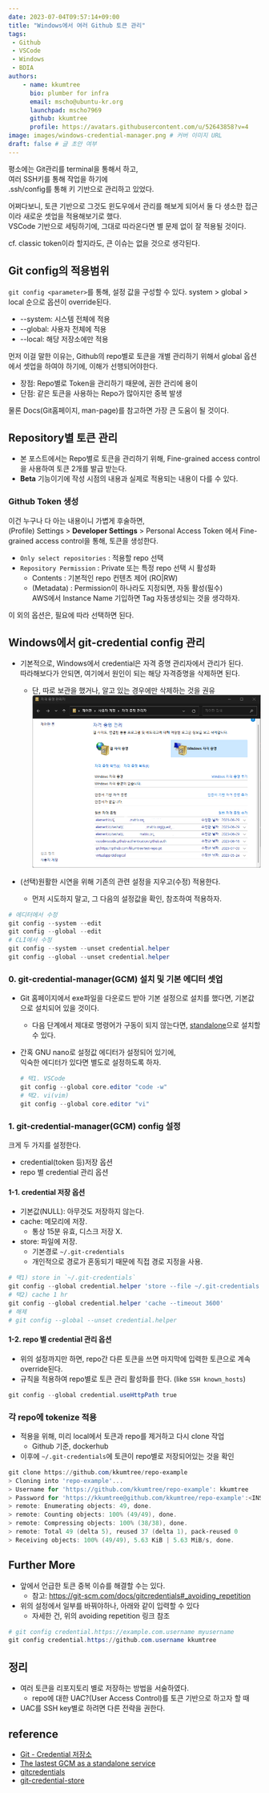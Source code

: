 ```yaml
---
date: 2023-07-04T09:57:14+09:00
title: "Windows에서 여러 Github 토큰 관리"
tags:
 - Github
 - VSCode
 - Windows
 - BDIA
authors:
    - name: kkumtree
      bio: plumber for infra
      email: mscho@ubuntu-kr.org
      launchpad: mscho7969
      github: kkumtree
      profile: https://avatars.githubusercontent.com/u/52643858?v=4 
image: images/windows-credential-manager.png # 커버 이미지 URL
draft: false # 글 초안 여부
---
```


평소에는 Git관리를 terminal을 통해서 하고,  
여러 SSH키를 통해 작업을 하기에  
.ssh/config를 통해 키 기반으로 관리하고 있었다.  

어쩌다보니, 토큰 기반으로 그것도 윈도우에서 관리를 해보게 되어서
둘 다 생소한 접근이라 새로운 셋업을 적용해보기로 했다.  
VSCode 기반으로 세팅하기에,
그대로 따라온다면 별 문제 없이 잘 적용될 것이다.

cf. classic token이라 할지라도, 큰 이슈는 없을 것으로 생각된다.  

## Git config의 적용범위

`git config <parameter>`를 통해, 설정 값을 구성할 수 있다.
system > global > local 순으로 옵션이 override된다.

- --system: 시스템 전체에 적용
- --global: 사용자 전체에 적용
- --local: 해당 저장소에만 적용

먼저 이걸 말한 이유는, Github의 repo별로 토큰을 개별 관리하기 위해서
global 옵션에서 셋업을 하여야 하기에, 이해가 선행되어야한다.

- 장점: Repo별로 Token을 관리하기 때문에, 권한 관리에 용이
- 단점: 같은 토큰을 사용하는 Repo가 많아지만 중복 발생

물론 Docs(Git홈페이지, man-page)를 참고하면 가장 큰 도움이 될 것이다.

## Repository별 토큰 관리

- 본 포스트에서는 Repo별로 토큰을 관리하기 위해, Fine-grained access control을 사용하여 토큰 2개를 발급 받는다.
- __Beta__ 기능이기에 작성 시점의 내용과 실제로 적용되는 내용이 다를 수 있다.

### Github Token 생성

이건 누구나 다 아는 내용이니 가볍게 후술하면,  
(Profile) Settings > __Developer Settings__ > Personal Access Token 에서
Fine-grained access control을 통해, 토큰을 생성한다.  

- `Only select repositories` : 적용할 repo 선택
- `Repository Permission` : Private 또는 특정 repo 선택 시 활성화
  - Contents : 기본적인 repo 컨텐츠 제어 (RO|RW)
  - (Metadata) : Permission이 하나라도 지정되면, 자동 활성(필수)  
    AWS에서 Instance Name 기입하면 Tag 자동생성되는 것을 생각하자.  

이 외의 옵션은, 필요에 따라 선택하면 된다.  

## Windows에서 git-credential config 관리

- 기본적으로, Windows에서 credential은 자격 증명 관리자에서 관리가 된다.  
  따라해보다가 안되면, 여기에서 원인이 되는 해당 자격증명을 삭제하면 된다.
  - 단, 따로 보관을 했거나, 알고 있는 경우에만 삭제하는 것을 권유
![windows-credential-manager](./images/windows-credential-manager.png)  

- (선택)원활한 시연을 위해 기존의 관련 설정을 지우고(수정) 적용한다.  
  - 먼저 시도하지 말고, 그 다음의 설정값을 확인, 참조하여 적용하자.  

```powershell
# 에디터에서 수정
git config --system --edit
git config --global --edit
# CLI에서 수정
git config --system --unset credential.helper
git config --global --unset credential.helper
```

### 0. git-credential-manager(GCM) 설치 및 기본 에디터 셋업

- Git 홈페이지에서 exe파일을 다운로드 받아 기본 설정으로 설치를 했다면, 기본값으로 설치되어 있을 것이다.  
  - 다음 단계에서 제대로 명령어가 구동이 되지 않는다면, [standalone](https://github.com/git-ecosystem/git-credential-manager/releases/latest)으로 설치할 수 있다.
- 간혹 GNU nano로 설정값 에디터가 설정되어 있기에,  
  익숙한 에디터가 있다면 별도로 설정하도록 하자.  

  ```powershell
  # 택1. VSCode 
  git config --global core.editor "code -w"
  # 택2. vi(vim)
  git config --global core.editor "vi"
  ```
  
### 1. git-credential-manager(GCM) config 설정

크게 두 가지를 설정한다.  

- credential(token 등)저장 옵션
- repo 별 credential 관리 옵션

#### 1-1. credential 저장 옵션

- 기본값(NULL): 아무것도 저장하지 않는다.
- cache: 메모리에 저장.  
  - 통상 15분 유효, 디스크 저장 X.
- store: 파일에 저장.  
  - 기본경로 `~/.git-credentials`
  - 개인적으로 경로가 혼동되기 때문에 직접 경로 지정을 사용.  

```powershell
# 택1) store in `~/.git-credentials`
git config --global credential.helper 'store --file ~/.git-credentials'
# 택2) cache 1 hr
git config --global credential.helper 'cache --timeout 3600'
# 해제
# git config --global --unset credential.helper
```

#### 1-2. repo 별 credential 관리 옵션

- 위의 설정까지만 하면, repo간 다른 토큰을 쓰면 마지막에 입력한 토큰으로 계속 override된다.  
- 규칙을 적용하여 repo별로 토큰 관리 활성화를 한다. (like `SSH known_hosts`)

```powershell
git config --global credential.useHttpPath true
```

### 각 repo에 tokenize 적용

- 적용을 위해, 미리 local에서 토큰과 repo를 제거하고 다시 clone 작업
  - Github 기준, dockerhub
- 이후에 `~/.git-credentials`에 토큰이 repo별로 저장되어있는 것을 확인

```powershell
git clone https://github.com/kkumtree/repo-example
> Cloning into 'repo-example'...
> Username for 'https://github.com/kkumtree/repo-example': kkumtree
> Password for 'https://kkumtree@github.com/kkumtree/repo-example':<INSERT TOKEN HERE>
> remote: Enumerating objects: 49, done.
> remote: Counting objects: 100% (49/49), done.
> remote: Compressing objects: 100% (38/38), done.
> remote: Total 49 (delta 5), reused 37 (delta 1), pack-reused 0
> Receiving objects: 100% (49/49), 5.63 KiB | 5.63 MiB/s, done.
```

## Further More

- 앞에서 언급한 토큰 중복 이슈를 해결할 수는 있다.
  - 참고: <https://git-scm.com/docs/gitcredentials#_avoiding_repetition>
- 위의 설정에서 일부를 바꿔야하나, 아래와 같이 입력할 수 있다
  - 자세한 건, 위의 avoiding repetition 링크 참조

```powershell
# git config credential.https://example.com.username myusername
git config credential.https://github.com.username kkumtree
```

## 정리

- 여러 토큰을 리포지토리 별로 저장하는 방법을 서술하였다.  
  - repo에 대한 UAC?(User Access Control)를 토큰 기반으로 하고자 할 때
- UAC를 SSH key별로 하려면 다른 전략을 권한다.  

## reference

- [Git - Credential 저장소](https://git-scm.com/book/ko/v2/Git-%EB%8F%84%EA%B5%AC-Credential-%EC%A0%80%EC%9E%A5%EC%86%8C)
- [The lastest GCM as a standalone service](https://github.com/git-ecosystem/git-credential-manager/releases/latest)
- [gitcredentials](https://git-scm.com/docs/gitcredentials)
- [git-credential-store](https://git-scm.com/docs/git-credential-store)
